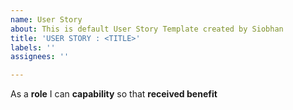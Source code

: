 ```yaml
---
name: User Story
about: This is default User Story Template created by Siobhan
title: 'USER STORY : <TITLE>'
labels: ''
assignees: ''

---
```


As a **role** I can **capability** so that **received benefit**

